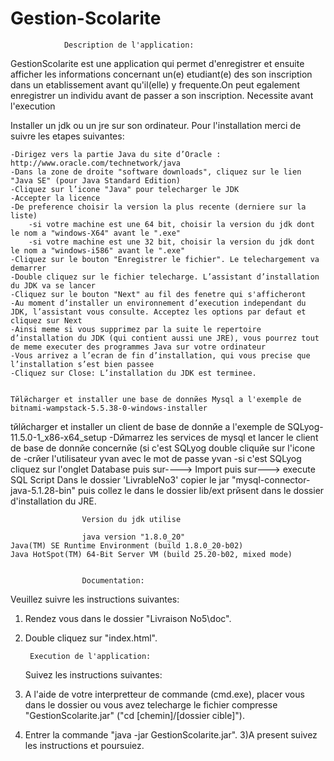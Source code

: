 # Gestion-Scolarite
				Description de l'application:

GestionScolarite est une application qui permet d'enregistrer et ensuite afficher les informations concernant un(e) etudiant(e) des son inscription dans un etablissement avant qu'il(elle) y frequente.On peut egalement enregistrer un individu avant de passer a son inscription.
					Necessite avant l'execution
					
Installer un jdk ou un jre sur son ordinateur.
Pour l'installation merci de suivre les etapes suivantes:

	-Dirigez vers la partie Java du site d’Oracle : http://www.oracle.com/technetwork/java
	-Dans la zone de droite "software downloads", cliquez sur le lien "Java SE" (pour Java Standard Edition)
	-Cliquez sur l’icone "Java" pour telecharger le JDK
	-Accepter la licence
	-De preference choisir la version la plus recente (derniere sur la liste)
		-si votre machine est une 64 bit, choisir la version du jdk dont le nom a "windows-X64" avant le ".exe"
		-si votre machine est une 32 bit, choisir la version du jdk dont le nom a "windows-i586" avant le ".exe"
	-Cliquez sur le bouton "Enregistrer le fichier". Le telechargement va demarrer
	-Double cliquez sur le fichier telecharge. L’assistant d’installation du JDK va se lancer
	-Cliquez sur le bouton "Next" au fil des fenetre qui s'afficheront
	-Au moment d’installer un environnement d’execution independant du JDK, l’assistant vous consulte. Acceptez les options par defaut et cliquez sur Next
	-Ainsi meme si vous supprimez par la suite le repertoire d’installation du JDK (qui contient aussi une JRE), vous pourrez tout de meme executer des programmes Java sur votre ordinateur
	-Vous arrivez a l’ecran de fin d’installation, qui vous precise que l’installation s’est bien passee 
	-Cliquez sur Close: L’installation du JDK est terminee.
	
	
	Tйlйcharger et installer une base de donnйes Mysql а l'exemple de bitnami-wampstack-5.5.38-0-windows-installer
tйlйcharger et installer un client de base de donnйe а l'exemple de  SQLyog-11.5.0-1_x86-x64_setup 
	-Dйmarrez les services de mysql et lancer le client de base de donnйe concernйe
	(si c'est SQLyog double cliquйe sur l'icone de 
	-crйer l'utilisateur yvan avec le mot de passe yvan
	-si c'est SQLyog cliquez sur l'onglet Database puis sur----> Import puis sur---> execute SQL Script
Dans le dossier 'LivrableNo3' copier le jar "mysql-connector-java-5.1.28-bin" 
puis collez le dans le dossier lib/ext prйsent dans le dossier d'installation du JRE.
					
					Version du jdk utilise
					
					java version "1.8.0_20"
	Java(TM) SE Runtime Environment (build 1.8.0_20-b02)
	Java HotSpot(TM) 64-Bit Server VM (build 25.20-b02, mixed mode)


					Documentation:

Veuillez suivre les instructions suivantes:

1) Rendez vous dans le dossier "Livraison No5\doc".

2) Double cliquez sur "index.html".

	 	Execution de l'application:
		
	Suivez les instructions suivantes:
	
1) 	A l'aide de votre interpretteur de commande (cmd.exe),
	placer vous dans le dossier ou vous avez telecharge
	le fichier compresse "GestionScolarite.jar"
	("cd [chemin]/[dossier cible]").

2)	Entrer la commande "java -jar GestionScolarite.jar".
3)A present suivez les instructions et poursuiez.

